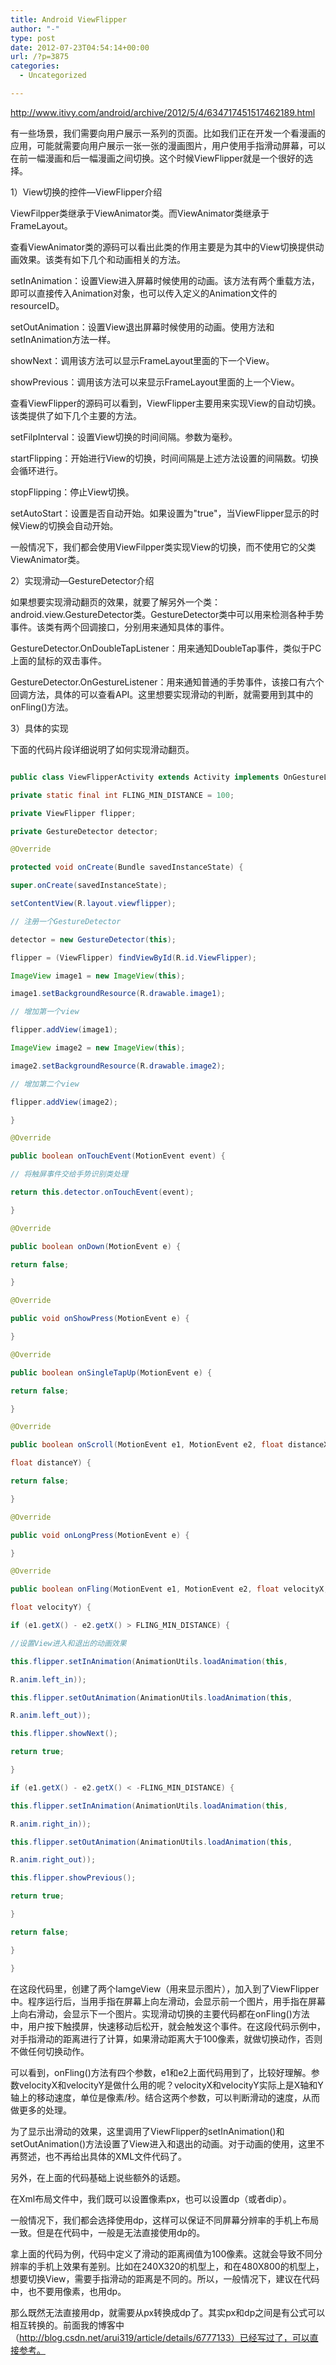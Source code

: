 ```yaml
---
title: Android ViewFlipper
author: "-"
type: post
date: 2012-07-23T04:54:14+00:00
url: /?p=3875
categories:
  - Uncategorized

---
```

http://www.itivy.com/android/archive/2012/5/4/634717451517462189.html

有一些场景，我们需要向用户展示一系列的页面。比如我们正在开发一个看漫画的应用，可能就需要向用户展示一张一张的漫画图片，用户使用手指滑动屏幕，可以在前一幅漫画和后一幅漫画之间切换。这个时候ViewFlipper就是一个很好的选择。


1）View切换的控件—ViewFlipper介绍

ViewFilpper类继承于ViewAnimator类。而ViewAnimator类继承于FrameLayout。

查看ViewAnimator类的源码可以看出此类的作用主要是为其中的View切换提供动画效果。该类有如下几个和动画相关的方法。

setInAnimation：设置View进入屏幕时候使用的动画。该方法有两个重载方法，即可以直接传入Animation对象，也可以传入定义的Animation文件的resourceID。

setOutAnimation：设置View退出屏幕时候使用的动画。使用方法和setInAnimation方法一样。

showNext：调用该方法可以显示FrameLayout里面的下一个View。

showPrevious：调用该方法可以来显示FrameLayout里面的上一个View。

查看ViewFlipper的源码可以看到，ViewFlipper主要用来实现View的自动切换。该类提供了如下几个主要的方法。

setFilpInterval：设置View切换的时间间隔。参数为毫秒。

startFlipping：开始进行View的切换，时间间隔是上述方法设置的间隔数。切换会循环进行。

stopFlipping：停止View切换。

setAutoStart：设置是否自动开始。如果设置为"true"，当ViewFlipper显示的时候View的切换会自动开始。

一般情况下，我们都会使用ViewFilpper类实现View的切换，而不使用它的父类ViewAnimator类。

2）实现滑动—GestureDetector介绍

如果想要实现滑动翻页的效果，就要了解另外一个类：android.view.GestureDetector类。GestureDetector类中可以用来检测各种手势事件。该类有两个回调接口，分别用来通知具体的事件。

GestureDetector.OnDoubleTapListener：用来通知DoubleTap事件，类似于PC上面的鼠标的双击事件。

GestureDetector.OnGestureListener：用来通知普通的手势事件，该接口有六个回调方法，具体的可以查看API。这里想要实现滑动的判断，就需要用到其中的onFling()方法。

3）具体的实现

下面的代码片段详细说明了如何实现滑动翻页。

```java

public class ViewFlipperActivity extends Activity implements OnGestureListener {

private static final int FLING_MIN_DISTANCE = 100;

private ViewFlipper flipper;

private GestureDetector detector;

@Override

protected void onCreate(Bundle savedInstanceState) {

super.onCreate(savedInstanceState);

setContentView(R.layout.viewflipper);

// 注册一个GestureDetector

detector = new GestureDetector(this);

flipper = (ViewFlipper) findViewById(R.id.ViewFlipper);

ImageView image1 = new ImageView(this);

image1.setBackgroundResource(R.drawable.image1);

// 增加第一个view

flipper.addView(image1);

ImageView image2 = new ImageView(this);

image2.setBackgroundResource(R.drawable.image2);

// 增加第二个view

flipper.addView(image2);

}

@Override

public boolean onTouchEvent(MotionEvent event) {

// 将触屏事件交给手势识别类处理

return this.detector.onTouchEvent(event);

}

@Override

public boolean onDown(MotionEvent e) {

return false;

}

@Override

public void onShowPress(MotionEvent e) {

}

@Override

public boolean onSingleTapUp(MotionEvent e) {

return false;

}

@Override

public boolean onScroll(MotionEvent e1, MotionEvent e2, float distanceX,

float distanceY) {

return false;

}

@Override

public void onLongPress(MotionEvent e) {

}

@Override

public boolean onFling(MotionEvent e1, MotionEvent e2, float velocityX,

float velocityY) {

if (e1.getX() - e2.getX() > FLING_MIN_DISTANCE) {

//设置View进入和退出的动画效果

this.flipper.setInAnimation(AnimationUtils.loadAnimation(this,

R.anim.left_in));

this.flipper.setOutAnimation(AnimationUtils.loadAnimation(this,

R.anim.left_out));

this.flipper.showNext();

return true;

}

if (e1.getX() - e2.getX() < -FLING_MIN_DISTANCE) {

this.flipper.setInAnimation(AnimationUtils.loadAnimation(this,

R.anim.right_in));

this.flipper.setOutAnimation(AnimationUtils.loadAnimation(this,

R.anim.right_out));

this.flipper.showPrevious();

return true;

}

return false;

}

}

```

在这段代码里，创建了两个IamgeView（用来显示图片），加入到了ViewFlipper中。程序运行后，当用手指在屏幕上向左滑动，会显示前一个图片，用手指在屏幕上向右滑动，会显示下一个图片。实现滑动切换的主要代码都在onFling()方法中，用户按下触摸屏，快速移动后松开，就会触发这个事件。在这段代码示例中，对手指滑动的距离进行了计算，如果滑动距离大于100像素，就做切换动作，否则不做任何切换动作。

可以看到，onFling()方法有四个参数，e1和e2上面代码用到了，比较好理解。参数velocityX和velocityY是做什么用的呢？velocityX和velocityY实际上是X轴和Y轴上的移动速度，单位是像素/秒。结合这两个参数，可以判断滑动的速度，从而做更多的处理。

为了显示出滑动的效果，这里调用了ViewFlipper的setInAnimation()和setOutAnimation()方法设置了View进入和退出的动画。对于动画的使用，这里不再赘述，也不再给出具体的XML文件代码了。

另外，在上面的代码基础上说些额外的话题。

在Xml布局文件中，我们既可以设置像素px，也可以设置dp（或者dip）。

一般情况下，我们都会选择使用dp，这样可以保证不同屏幕分辨率的手机上布局一致。但是在代码中，一般是无法直接使用dp的。

拿上面的代码为例，代码中定义了滑动的距离阀值为100像素。这就会导致不同分辨率的手机上效果有差别。比如在240X320的机型上，和在480X800的机型上，想要切换View，需要手指滑动的距离是不同的。所以，一般情况下，建议在代码中，也不要用像素，也用dp。

那么既然无法直接用dp，就需要从px转换成dp了。其实px和dp之间是有公式可以相互转换的。前面我的博客中（http://blog.csdn.net/arui319/article/details/6777133）已经写过了，可以直接参考。